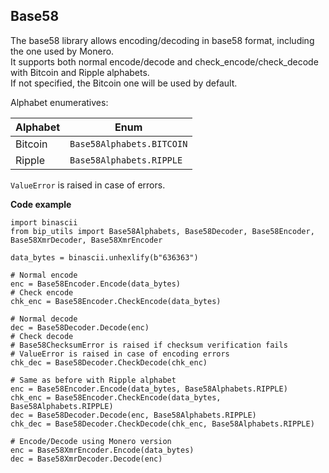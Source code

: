 ## Base58

The base58 library allows encoding/decoding in base58 format, including the one used by Monero.\
It supports both normal encode/decode and check_encode/check_decode with Bitcoin and Ripple alphabets.\
If not specified, the Bitcoin one will be used by default.

Alphabet enumeratives:

|Alphabet|Enum|
|---|---|
|Bitcoin|`Base58Alphabets.BITCOIN`|
|Ripple|`Base58Alphabets.RIPPLE`|

`ValueError` is raised in case of errors.

**Code example**

    import binascii
    from bip_utils import Base58Alphabets, Base58Decoder, Base58Encoder, Base58XmrDecoder, Base58XmrEncoder

    data_bytes = binascii.unhexlify(b"636363")

    # Normal encode
    enc = Base58Encoder.Encode(data_bytes)
    # Check encode
    chk_enc = Base58Encoder.CheckEncode(data_bytes)

    # Normal decode
    dec = Base58Decoder.Decode(enc)
    # Check decode
    # Base58ChecksumError is raised if checksum verification fails
    # ValueError is raised in case of encoding errors
    chk_dec = Base58Decoder.CheckDecode(chk_enc)

    # Same as before with Ripple alphabet
    enc = Base58Encoder.Encode(data_bytes, Base58Alphabets.RIPPLE)
    chk_enc = Base58Encoder.CheckEncode(data_bytes, Base58Alphabets.RIPPLE)
    dec = Base58Decoder.Decode(enc, Base58Alphabets.RIPPLE)
    chk_dec = Base58Decoder.CheckDecode(chk_enc, Base58Alphabets.RIPPLE)

    # Encode/Decode using Monero version
    enc = Base58XmrEncoder.Encode(data_bytes)
    dec = Base58XmrDecoder.Decode(enc)
